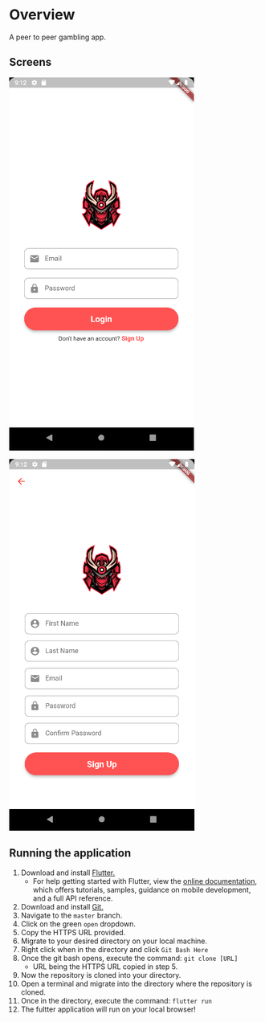 # Overview

A peer to peer gambling app.

## Screens

![Login Screen](/images/login-screen.png)

![Sign Up Screen](/images/sign-up-screen.png)

## Running the application

1. Download and install [Flutter.](https://docs.flutter.dev/get-started/install)
    - For help getting started with Flutter, view the
[online documentation](https://flutter.dev/docs), which offers tutorials,
samples, guidance on mobile development, and a full API reference.
2. Download and install [Git.](https://gitforwindows.org/)
3. Navigate to the `master` branch.
4. Click on the green `open` dropdown.
5. Copy the HTTPS URL provided.
6. Migrate to your desired directory on your local machine.
7. Right click when in the directory and click `Git Bash Here`
8. Once the git bash opens, execute the command: `git clone [URL]`
    - URL being the HTTPS URL copied in step 5.
9. Now the repository is cloned into your directory.
10. Open a terminal and migrate into the directory where the repository is cloned.
11. Once in the directory, execute the command: `flutter run`
12. The fultter application will run on your local browser!

